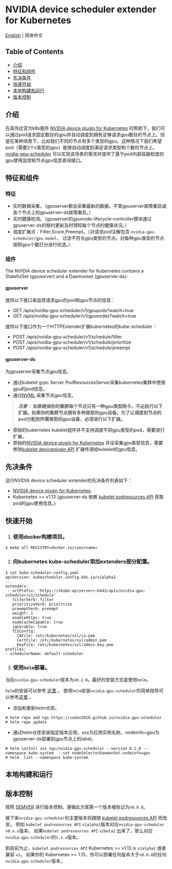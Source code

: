 # NVIDIA device scheduler extender for Kubernetes
[English](./README.md) | 简体中文
## Table of Contents

- [介绍](#介绍)
- [特征和组件](#特征和组件)
- [先决条件](#先决条件)
- [快速开始](#快速开始)
- [本地构建和运行](#本地构建和运行)
- [版本控制](#版本控制)


## 介绍

在英伟达官方k8s插件 [NVIDIA device plugin for Kubernetes](https://github.com/NVIDIA/k8s-device-plugin#readme) 的帮助下，我们可以通过pod请求固定数目的gpu并自动调度到拥有足够请求gpu数目的节点上。但是在某种场景下，比如我们不同的节点有多个类型的gpu。这种情况下我们希望pod（需要2个x类型的gpu）能够自动调度到满足请求类型和个数的节点上。[nvidia-gpu-scheduler](https://github.com/caden2016/nvidia-gpu-scheduler/blob/master/README.md) 可以实现该场景的需求并提供了基于pod内部容器粒度的gpu使用监控和节点gpu信息查询接口。

## 特征和组件
### 特征
- 实时数据采集。（gpuserver都会采集最新的数据，不管gpuserver故障重启或各个节点上的gpuserver-ds故障重启。）
- 实时健康检测。（gpuserver的gpunode-lifecycle-controller模块通过gpuserver-ds的租约更新及时得知每个节点的健康状况。）
- 调度扩展点：Filter,Score,Preempt。（对请求pod注解包含 `nvidia-gpu-scheduler/gpu.model`， 过滤不符合gpu类型的节点。对每种gpu类型的节点按照gpu个数打分进行优选。）
### 组件
The NVIDIA device scheduler extender for Kubernetes contains a StatefulSet (gpuserver) and a Daemonset (gpuserver-ds):
#### gpuserver
提供以下接口来监控请求gpu的pod和gpu节点的信息：
* GET /apis/nvidia-gpu-scheduler/v1/gpupods?watch=true
* GET /apis/nvidia-gpu-scheduler/v1/gpunodes?watch=true

提供以下接口作为一个HTTPExtender扩展kubernetes的kube-scheduler：
* POST /apis/nvidia-gpu-scheduler/v1/schedule/filter
* POST /apis/nvidia-gpu-scheduler/v1/schedule/prioritize
* POST /apis/nvidia-gpu-scheduler/v1/schedule/preempt

#### gpuserver-ds
为gpuserver采集节点gpu信息。
- 通过kubelet grpc Server PodResourcesServer采集kubernetes集群中使用gpu的pod信息。
- 通过[NVML](https://github.com/NVIDIA/go-nvml/blob/master/README.md) 采集节点gpu信息。

> **_注意：_** **如果确保你的集群每个节点只有一种gpu类型网卡，不必执行以下扩展。如果你的集群节点拥有多种类型的gpu设备。为了让调度到节点的pod分配到所需类型的gpu设备，必须进行以下扩展。**
- 原始的kubernetes kubelet组件并不支持调度不同gpu类型的pod，需要进行扩展。
- 原始的[NVIDIA device plugin for Kubernetes](https://github.com/NVIDIA/k8s-device-plugin#readme) 并没采集gpu类型信息，需要修改[kubelet deviceplugin API](https://github.com/kubernetes/kubelet/blob/master/pkg/apis/deviceplugin/v1beta1/api.proto) 扩展传递给kubelet的gpu信息。

## 先决条件

运行NVIDIA device scheduler extender的先决条件列表如下：
* [NVIDIA device plugin for Kubernetes](https://github.com/NVIDIA/k8s-device-plugin#readme).
* Kubernetes >= v1.13 (gpuserver-ds 依赖 [kubelet podresources API](https://github.com/kubernetes/kubelet/blob/master/pkg/apis/podresources/v1alpha1/api.proto) 获取pod的gpu使用信息。)

## 快速开始
1. ### 使用docker构建项目。
```shell
$ make all REGISTRY=docker.io/<yourname>
```
2. ### 向kubernetes kube-scheduler添加extenders部分配置。
 ```shell
$ cat kube-scheduler-config.yaml
apiVersion: kubescheduler.config.k8s.io/v1alpha2
...
extenders:
  - urlPrefix: 'https://<kube-apiserver>:6443/apis/nvidia-gpu-scheduler/v1/schedule'
    filterVerb: filter
    prioritizeVerb: prioritize
    preemptVerb: preempt
    weight: 1
    enableHttps: true
    nodeCacheCapable: true
    ignorable: true
    TLSConfig:
      CAFile: /etc/kubernetes/ssl/ca.pem
      CertFile: /etc/kubernetes/ssl/admin.pem
      KeyFile: /etc/kubernetes/ssl/admin-key.pem
profiles:
- schedulerName: default-scheduler
```
3. ### 使用`helm`部署。
当前`nvidia-gpu-scheduler`版本为`v0.2.0`。最好的安装方式是使用`helm`。

`helm`的安装可以参考 [这里](https://helm.sh/docs/intro/install/) 。
使用`helm`安装`nvidia-gpu-scheduler`的简单指导可以参考[这里](https://caden2016.github.io/nvidia-gpu-scheduler) 。

* 添加和更新helm仓库。
```shell
# helm repo add ngs https://caden2016.github.io/nvidia-gpu-scheduler
# helm repo update
```
* 通过helm仓库安装指定版本应用。xxx为应用实例名称。nodeinfo=gpu为gpuserver-ds部署到gpu节点上的label。
```shell
# helm install xxx ngs/nvidia-gpu-scheduler --version 0.2.0 --namespace kube-system  --set nodeSelectorDaemonSet.nodeinfo=gpu
# helm  list --namespace kube-system
```
## 本地构建和运行

## 版本控制
按照 [SEMVER](https://semver.org/) 进行版本控制。遵循此方案第一个版本被标记为`v0.0.0`。

接下来`nvidia-gpu-scheduler`的主要版本将跟随 [kubelet podresources API](https://github.com/kubernetes/kubelet/blob/master/pkg/apis/podresources/v1alpha1/api.proto) 而改变。
例如 `kubelet podresources API` `v1alpha1`版本对应`nvidia-gpu-scheduler` `v0.x.x`版本。
如果`kubelet podresources API` `v2beta2` 出来了，那么对应`nvidia-gpu-scheduler`的`1.x.x`版本。

到目前为止，`kubelet podresources API` Kubernetes >= v1.13 is `v1alpha1` 或者兼容 `v1`。
如果你的 Kubernetes >= 1.13，你可以部署任何版本大于`v0.0.0`的任何`nvidia-gpu-scheduler`版本。